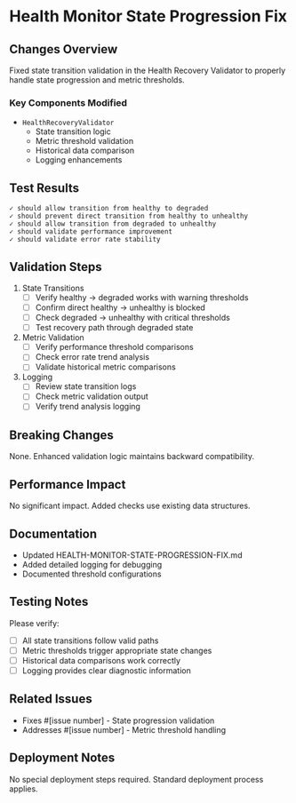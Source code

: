 # Health Monitor State Progression Fix

## Changes Overview
Fixed state transition validation in the Health Recovery Validator to properly handle state progression and metric thresholds.

### Key Components Modified
- `HealthRecoveryValidator`
  - State transition logic
  - Metric threshold validation
  - Historical data comparison
  - Logging enhancements

## Test Results
```
✓ should allow transition from healthy to degraded
✓ should prevent direct transition from healthy to unhealthy
✓ should allow transition from degraded to unhealthy
✓ should validate performance improvement
✓ should validate error rate stability
```

## Validation Steps
1. State Transitions
   - [ ] Verify healthy -> degraded works with warning thresholds
   - [ ] Confirm direct healthy -> unhealthy is blocked
   - [ ] Check degraded -> unhealthy with critical thresholds
   - [ ] Test recovery path through degraded state

2. Metric Validation
   - [ ] Verify performance threshold comparisons
   - [ ] Check error rate trend analysis
   - [ ] Validate historical metric comparisons

3. Logging 
   - [ ] Review state transition logs
   - [ ] Check metric validation output
   - [ ] Verify trend analysis logging

## Breaking Changes
None. Enhanced validation logic maintains backward compatibility.

## Performance Impact
No significant impact. Added checks use existing data structures.

## Documentation
- Updated HEALTH-MONITOR-STATE-PROGRESSION-FIX.md
- Added detailed logging for debugging
- Documented threshold configurations

## Testing Notes
Please verify:
- [ ] All state transitions follow valid paths
- [ ] Metric thresholds trigger appropriate state changes
- [ ] Historical data comparisons work correctly
- [ ] Logging provides clear diagnostic information

## Related Issues
- Fixes #[issue number] - State progression validation
- Addresses #[issue number] - Metric threshold handling

## Deployment Notes
No special deployment steps required. 
Standard deployment process applies.
